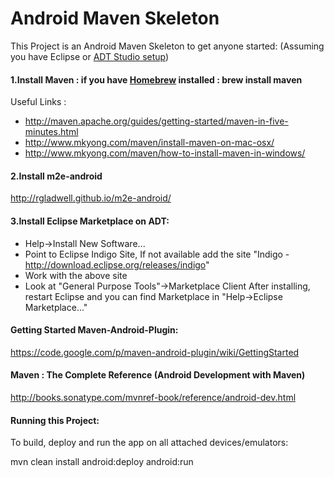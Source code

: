 Android Maven Skeleton
======================

This Project is an Android Maven Skeleton to get anyone started: (Assuming you have Eclipse or [ADT Studio setup](http://developer.android.com/sdk/installing/studio.html))

#### 1.Install Maven : if you have [Homebrew](https://github.com/Homebrew/homebrew) installed : brew install maven
Useful Links :
   + http://maven.apache.org/guides/getting-started/maven-in-five-minutes.html
   + http://www.mkyong.com/maven/install-maven-on-mac-osx/
   + http://www.mkyong.com/maven/how-to-install-maven-in-windows/

#### 2.Install m2e-android
http://rgladwell.github.io/m2e-android/

#### 3.Install Eclipse Marketplace on ADT: 
   + Help->Install New Software...
   + Point to Eclipse Indigo Site, If not available add the site "Indigo - http://download.eclipse.org/releases/indigo"
   + Work with the above site
   + Look at "General Purpose Tools"->Marketplace Client
After installing, restart Eclipse and you can find Marketplace in "Help->Eclipse Marketplace..."
     

#### Getting Started Maven-Android-Plugin: 
https://code.google.com/p/maven-android-plugin/wiki/GettingStarted

#### Maven : The Complete Reference (Android Development with Maven)
http://books.sonatype.com/mvnref-book/reference/android-dev.html   
   
#### Running this Project: 
To build, deploy and run the app on all attached devices/emulators:

mvn clean install android:deploy android:run


